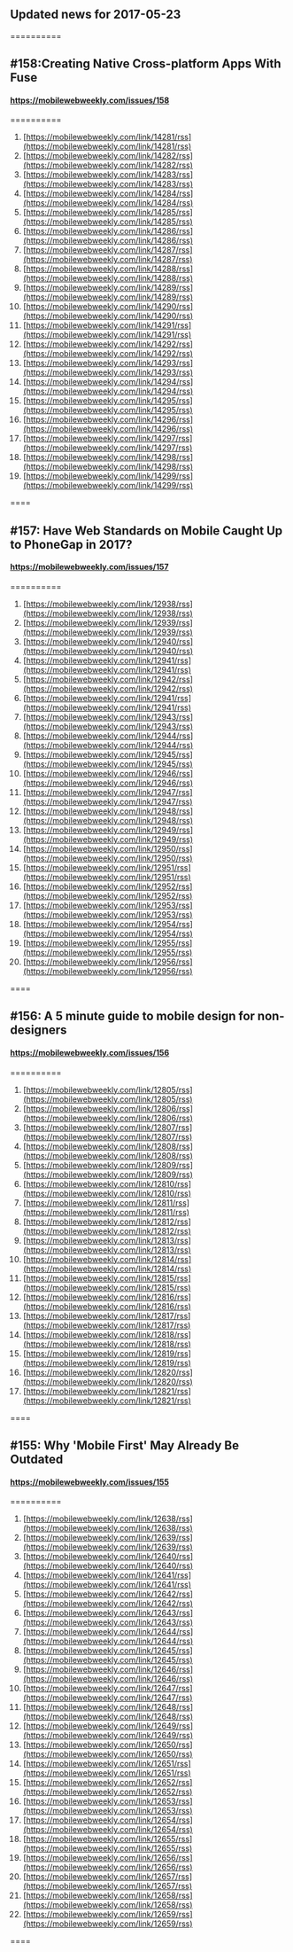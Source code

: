 ## Updated news for 2017-05-23 

==========
##  #158:Creating Native Cross-platform Apps With Fuse
#### https://mobilewebweekly.com/issues/158

==========
  1. [https://mobilewebweekly.com/link/14281/rss](https://mobilewebweekly.com/link/14281/rss) 
  2. [https://mobilewebweekly.com/link/14282/rss](https://mobilewebweekly.com/link/14282/rss) 
  3. [https://mobilewebweekly.com/link/14283/rss](https://mobilewebweekly.com/link/14283/rss) 
  4. [https://mobilewebweekly.com/link/14284/rss](https://mobilewebweekly.com/link/14284/rss) 
  5. [https://mobilewebweekly.com/link/14285/rss](https://mobilewebweekly.com/link/14285/rss) 
  6. [https://mobilewebweekly.com/link/14286/rss](https://mobilewebweekly.com/link/14286/rss) 
  8. [https://mobilewebweekly.com/link/14287/rss](https://mobilewebweekly.com/link/14287/rss) 
  9. [https://mobilewebweekly.com/link/14288/rss](https://mobilewebweekly.com/link/14288/rss) 
  10. [https://mobilewebweekly.com/link/14289/rss](https://mobilewebweekly.com/link/14289/rss) 
  11. [https://mobilewebweekly.com/link/14290/rss](https://mobilewebweekly.com/link/14290/rss) 
  12. [https://mobilewebweekly.com/link/14291/rss](https://mobilewebweekly.com/link/14291/rss) 
  13. [https://mobilewebweekly.com/link/14292/rss](https://mobilewebweekly.com/link/14292/rss) 
  14. [https://mobilewebweekly.com/link/14293/rss](https://mobilewebweekly.com/link/14293/rss) 
  15. [https://mobilewebweekly.com/link/14294/rss](https://mobilewebweekly.com/link/14294/rss) 
  16. [https://mobilewebweekly.com/link/14295/rss](https://mobilewebweekly.com/link/14295/rss) 
  17. [https://mobilewebweekly.com/link/14296/rss](https://mobilewebweekly.com/link/14296/rss) 
  18. [https://mobilewebweekly.com/link/14297/rss](https://mobilewebweekly.com/link/14297/rss) 
  19. [https://mobilewebweekly.com/link/14298/rss](https://mobilewebweekly.com/link/14298/rss) 
  20. [https://mobilewebweekly.com/link/14299/rss](https://mobilewebweekly.com/link/14299/rss) 

====
## #157: Have Web Standards on Mobile Caught Up to PhoneGap in 2017?
#### https://mobilewebweekly.com/issues/157

==========
  1. [https://mobilewebweekly.com/link/12938/rss](https://mobilewebweekly.com/link/12938/rss) 
  2. [https://mobilewebweekly.com/link/12939/rss](https://mobilewebweekly.com/link/12939/rss) 
  3. [https://mobilewebweekly.com/link/12940/rss](https://mobilewebweekly.com/link/12940/rss) 
  4. [https://mobilewebweekly.com/link/12941/rss](https://mobilewebweekly.com/link/12941/rss) 
  5. [https://mobilewebweekly.com/link/12942/rss](https://mobilewebweekly.com/link/12942/rss) 
  6. [https://mobilewebweekly.com/link/12941/rss](https://mobilewebweekly.com/link/12941/rss) 
  7. [https://mobilewebweekly.com/link/12943/rss](https://mobilewebweekly.com/link/12943/rss) 
  8. [https://mobilewebweekly.com/link/12944/rss](https://mobilewebweekly.com/link/12944/rss) 
  9. [https://mobilewebweekly.com/link/12945/rss](https://mobilewebweekly.com/link/12945/rss) 
  10. [https://mobilewebweekly.com/link/12946/rss](https://mobilewebweekly.com/link/12946/rss) 
  11. [https://mobilewebweekly.com/link/12947/rss](https://mobilewebweekly.com/link/12947/rss) 
  12. [https://mobilewebweekly.com/link/12948/rss](https://mobilewebweekly.com/link/12948/rss) 
  13. [https://mobilewebweekly.com/link/12949/rss](https://mobilewebweekly.com/link/12949/rss) 
  14. [https://mobilewebweekly.com/link/12950/rss](https://mobilewebweekly.com/link/12950/rss) 
  15. [https://mobilewebweekly.com/link/12951/rss](https://mobilewebweekly.com/link/12951/rss) 
  16. [https://mobilewebweekly.com/link/12952/rss](https://mobilewebweekly.com/link/12952/rss) 
  17. [https://mobilewebweekly.com/link/12953/rss](https://mobilewebweekly.com/link/12953/rss) 
  18. [https://mobilewebweekly.com/link/12954/rss](https://mobilewebweekly.com/link/12954/rss) 
  19. [https://mobilewebweekly.com/link/12955/rss](https://mobilewebweekly.com/link/12955/rss) 
  20. [https://mobilewebweekly.com/link/12956/rss](https://mobilewebweekly.com/link/12956/rss) 

====
## #156: A 5 minute guide to mobile design for non-designers
#### https://mobilewebweekly.com/issues/156

==========
  1. [https://mobilewebweekly.com/link/12805/rss](https://mobilewebweekly.com/link/12805/rss) 
  2. [https://mobilewebweekly.com/link/12806/rss](https://mobilewebweekly.com/link/12806/rss) 
  3. [https://mobilewebweekly.com/link/12807/rss](https://mobilewebweekly.com/link/12807/rss) 
  4. [https://mobilewebweekly.com/link/12808/rss](https://mobilewebweekly.com/link/12808/rss) 
  5. [https://mobilewebweekly.com/link/12809/rss](https://mobilewebweekly.com/link/12809/rss) 
  7. [https://mobilewebweekly.com/link/12810/rss](https://mobilewebweekly.com/link/12810/rss) 
  8. [https://mobilewebweekly.com/link/12811/rss](https://mobilewebweekly.com/link/12811/rss) 
  9. [https://mobilewebweekly.com/link/12812/rss](https://mobilewebweekly.com/link/12812/rss) 
  10. [https://mobilewebweekly.com/link/12813/rss](https://mobilewebweekly.com/link/12813/rss) 
  11. [https://mobilewebweekly.com/link/12814/rss](https://mobilewebweekly.com/link/12814/rss) 
  12. [https://mobilewebweekly.com/link/12815/rss](https://mobilewebweekly.com/link/12815/rss) 
  13. [https://mobilewebweekly.com/link/12816/rss](https://mobilewebweekly.com/link/12816/rss) 
  14. [https://mobilewebweekly.com/link/12817/rss](https://mobilewebweekly.com/link/12817/rss) 
  15. [https://mobilewebweekly.com/link/12818/rss](https://mobilewebweekly.com/link/12818/rss) 
  16. [https://mobilewebweekly.com/link/12819/rss](https://mobilewebweekly.com/link/12819/rss) 
  17. [https://mobilewebweekly.com/link/12820/rss](https://mobilewebweekly.com/link/12820/rss) 
  18. [https://mobilewebweekly.com/link/12821/rss](https://mobilewebweekly.com/link/12821/rss) 

====
## #155: Why 'Mobile First' May Already Be Outdated
#### https://mobilewebweekly.com/issues/155

==========
  1. [https://mobilewebweekly.com/link/12638/rss](https://mobilewebweekly.com/link/12638/rss) 
  2. [https://mobilewebweekly.com/link/12639/rss](https://mobilewebweekly.com/link/12639/rss) 
  3. [https://mobilewebweekly.com/link/12640/rss](https://mobilewebweekly.com/link/12640/rss) 
  4. [https://mobilewebweekly.com/link/12641/rss](https://mobilewebweekly.com/link/12641/rss) 
  6. [https://mobilewebweekly.com/link/12642/rss](https://mobilewebweekly.com/link/12642/rss) 
  7. [https://mobilewebweekly.com/link/12643/rss](https://mobilewebweekly.com/link/12643/rss) 
  8. [https://mobilewebweekly.com/link/12644/rss](https://mobilewebweekly.com/link/12644/rss) 
  9. [https://mobilewebweekly.com/link/12645/rss](https://mobilewebweekly.com/link/12645/rss) 
  10. [https://mobilewebweekly.com/link/12646/rss](https://mobilewebweekly.com/link/12646/rss) 
  11. [https://mobilewebweekly.com/link/12647/rss](https://mobilewebweekly.com/link/12647/rss) 
  12. [https://mobilewebweekly.com/link/12648/rss](https://mobilewebweekly.com/link/12648/rss) 
  13. [https://mobilewebweekly.com/link/12649/rss](https://mobilewebweekly.com/link/12649/rss) 
  14. [https://mobilewebweekly.com/link/12650/rss](https://mobilewebweekly.com/link/12650/rss) 
  15. [https://mobilewebweekly.com/link/12651/rss](https://mobilewebweekly.com/link/12651/rss) 
  16. [https://mobilewebweekly.com/link/12652/rss](https://mobilewebweekly.com/link/12652/rss) 
  17. [https://mobilewebweekly.com/link/12653/rss](https://mobilewebweekly.com/link/12653/rss) 
  18. [https://mobilewebweekly.com/link/12654/rss](https://mobilewebweekly.com/link/12654/rss) 
  19. [https://mobilewebweekly.com/link/12655/rss](https://mobilewebweekly.com/link/12655/rss) 
  20. [https://mobilewebweekly.com/link/12656/rss](https://mobilewebweekly.com/link/12656/rss) 
  21. [https://mobilewebweekly.com/link/12657/rss](https://mobilewebweekly.com/link/12657/rss) 
  22. [https://mobilewebweekly.com/link/12658/rss](https://mobilewebweekly.com/link/12658/rss) 
  23. [https://mobilewebweekly.com/link/12659/rss](https://mobilewebweekly.com/link/12659/rss) 

====
